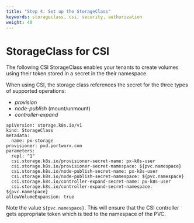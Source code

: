 ```yaml
---
title: "Step 4: Set up the StorageClass"
keywords: storageclass, csi, security, authorization
weight: 40
---
```


# StorageClass for CSI

The following CSI StorageClass enables your tenants to create volumes
using their token stored in a secret in the their namespace.

When using CSI, the storage class references the secret for the three types of supported
operations:

* _provision_
* _node-publish_ (mount/unmount)
* _controller-expand_

```text
apiVersion: storage.k8s.io/v1
kind: StorageClass
metadata:
  name: px-storage
provisioner: pxd.portworx.com
parameters:
  repl: "1"
  csi.storage.k8s.io/provisioner-secret-name: px-k8s-user
  csi.storage.k8s.io/provisioner-secret-namespace: ${pvc.namespace}
  csi.storage.k8s.io/node-publish-secret-name: px-k8s-user
  csi.storage.k8s.io/node-publish-secret-namespace: ${pvc.namespace}
  csi.storage.k8s.io/controller-expand-secret-name: px-k8s-user
  csi.storage.k8s.io/controller-expand-secret-namespace: ${pvc.namespace}
allowVolumeExpansion: true
```

Note the value `${pvc.namespace}`. This will ensure that the CSI controller
gets appropriate token which is tied to the namespace of the PVC.
